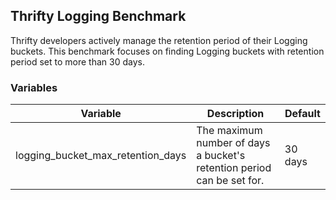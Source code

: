 ## Thrifty Logging Benchmark

Thrifty developers actively manage the retention period of their Logging buckets. This benchmark focuses on finding Logging buckets with retention period set to more than 30 days.

### Variables

| Variable | Description | Default |
| - | - | - |
| logging_bucket_max_retention_days | The maximum number of days a bucket's retention period can be set for. | 30 days |
